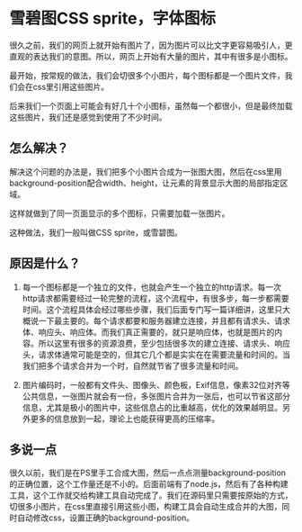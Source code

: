 # 雪碧图CSS sprite，字体图标

很久之前，我们的网页上就开始有图片了，因为图片可以比文字更容易吸引人，更直观的表达我们的意图。所以，网页上开始有大量的图片，其中有很多是小图标。

最开始，按常规的做法，我们会切很多个小图片，每个图标都是一个图片文件，我们会在css里引用这些图片。

后来我们一个页面上可能会有好几十个小图标，虽然每一个都很小，但是最终加载这些图片，我们还是感觉到使用了不少时间。


## 怎么解决？
解决这个问题的办法是，我们把多个小图片合成为一张图大图，然后在css里用background-position配合width、height，让元素的背景显示大图的局部指定区域。

这样就做到了同一页面显示的多个图标，只需要加载一张图片。

这种做法，我们一般叫做CSS sprite，或雪碧图。

## 原因是什么？
1. 每一个图标都是一个独立的文件，也就会产生一个独立的http请求。每一次http请求都需要经过一轮完整的流程，这个流程中，有很多步，每一步都需要时间。这个流程具体会经过哪些步骤，我们后面专门写一篇详细讲，这里只大概说一下最主要的。每个请求都要和服务器建立连接，并且都有请求头、请求体、响应头、响应体。而我们真正需要的，就只是响应体，也就是图片的内容。所以这里有很多的资源浪费，至少包括很多次的建立连接、请求头、响应头，请求体通常可能是空的，但其它几个都是实实在在需要流量和时间的。当我们把多个请求合并为一个时，自然就节省了很多流量和时间。

2. 图片编码时，一般都有文件头、图像头、颜色板，Exif信息，像素32位对齐等公共信息，一张图片就会有一份，多张图片合并为一张后，也可以节省这部分信息，尤其是极小的图片中，这些信息占的比重越高，优化的效果越明显。另外更多的信息放到一起，理论上也能获得更高的压缩率。

## 多说一点

很久以前，我们是在PS里手工合成大图，然后一点点测量background-position的正确位置，这个工作量还是不小的。后面前端有了node.js，然后有了各种构建工具，这个工作就交给构建工具自动完成了。我们在源码里只需要按原始的方式，切很多小图片，在css里直接引用这些小图，构建工具会自动生成合并的大图，同时自动修改css，设置正确的background-position。
